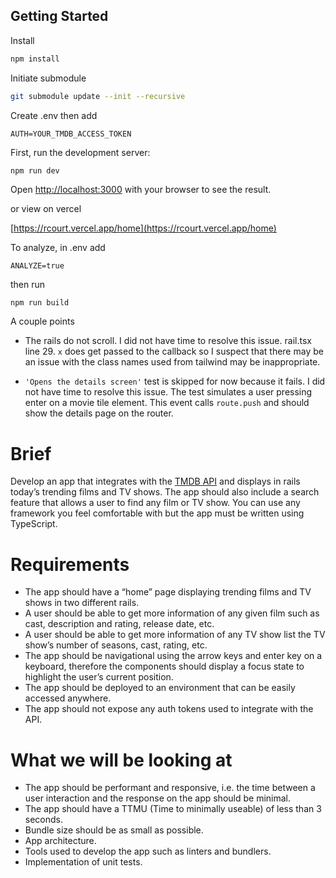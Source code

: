 ## Getting Started

Install

```bash
npm install
```

Initiate submodule
```bash
git submodule update --init --recursive
```

Create .env then add

```
AUTH=YOUR_TMDB_ACCESS_TOKEN
```

First, run the development server:

```bash
npm run dev
```

Open [http://localhost:3000](http://localhost:3000) with your browser to see the result.

or view on vercel

[https://rcourt.vercel.app/home](https://rcourt.vercel.app/home)

To analyze, in .env add

```
ANALYZE=true
```
then run

```
npm run build
```

A couple points
- The rails do not scroll. I did not have time to resolve this issue. rail.tsx line 29. `x` does get passed to the callback so I suspect that there may be an issue with the class names used from tailwind may be inappropriate.

- `'Opens the details screen'` test is skipped for now because it fails. I did not have time to resolve this issue. The test simulates a user pressing enter on a movie tile element. This event calls `route.push` and should show the details page on the router. 

# Brief

Develop an app that integrates with the [TMDB API](https://developer.themoviedb.org/docs/getting-started) and displays in rails today’s trending films and TV shows. The app should also include a search feature that allows a user to find any film or TV show. You can use any framework you feel comfortable with but the app must be written using TypeScript.

# Requirements

- The app should have a “home” page displaying trending films and TV shows in two different rails.
- A user should be able to get more information of any given film such as cast, description and rating, release date, etc.
- A user should be able to get more information of any TV show list the TV show’s number of seasons, cast, rating, etc.
- The app should be navigational using the arrow keys and enter key on a keyboard, therefore the components should display a focus state to highlight the user’s current position.
- The app should be deployed to an environment that can be easily accessed anywhere.
- The app should not expose any auth tokens used to integrate with the API.

# What we will be looking at

- The app should be performant and responsive, i.e. the time between a user interaction and the response on the app should be minimal.
- The app should have a TTMU (Time to minimally useable) of less than 3 seconds.
- Bundle size should be as small as possible.
- App architecture.
- Tools used to develop the app such as linters and bundlers.
- Implementation of unit tests.